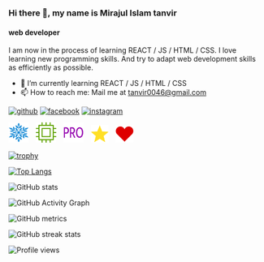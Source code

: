 
### Hi there 👋, my name is Mirajul Islam tanvir 
####  web developer
I am now in the process of learning REACT / JS / HTML / CSS. I love learning new programming skills. And try to adapt web development skills as efficiently as possible.

- 🌱 I’m currently learning REACT / JS / HTML / CSS  
- 📫 How to reach me: Mail me at tanvir0046@gmail.com  


[<img src='https://cdn.jsdelivr.net/npm/simple-icons@3.0.1/icons/github.svg' alt='github' height='40'>](https://github.com/tanvir3100)  [<img src='https://cdn.jsdelivr.net/npm/simple-icons@3.0.1/icons/facebook.svg' alt='facebook' height='40'>](https://www.facebook.com/mirajul234)  [<img src='https://cdn.jsdelivr.net/npm/simple-icons@3.0.1/icons/instagram.svg' alt='instagram' height='40'>](https://www.instagram.com/tanvirtrivan/)  

<a href='https://archiveprogram.github.com/'><img src='https://raw.githubusercontent.com/acervenky/animated-github-badges/master/assets/acbadge.gif' width='40' height='40'></a> <a href='https://docs.github.com/en/developers'><img src='https://raw.githubusercontent.com/acervenky/animated-github-badges/master/assets/devbadge.gif' width='40' height='40'></a> <a href='https://github.com/pricing'><img src='https://raw.githubusercontent.com/acervenky/animated-github-badges/master/assets/pro.gif' width='40' height='40'></a> <a href='https://stars.github.com/'><img src='https://raw.githubusercontent.com/acervenky/animated-github-badges/master/assets/starbadge.gif' width='35' height='35'></a> <a href='https://docs.github.com/en/github/supporting-the-open-source-community-with-github-sponsors'><img src='https://raw.githubusercontent.com/acervenky/animated-github-badges/master/assets/sponsorbadge.gif' width='35' height='35'></a> 

[![trophy](https://github-profile-trophy.vercel.app/?username=tanvir3100)](https://github.com/ryo-ma/github-profile-trophy)

[![Top Langs](https://github-readme-stats.vercel.app/api/top-langs/?username=tanvir3100)](https://github.com/anuraghazra/github-readme-stats)

![GitHub stats](https://github-readme-stats.vercel.app/api?username=tanvir3100&show_icons=true&count_private=true)  

![GitHub Activity Graph](https://activity-graph.herokuapp.com/graph?username=tanvir3100)  

![GitHub metrics](https://metrics.lecoq.io/tanvir3100)  

![GitHub streak stats](https://streak-stats.demolab.com/?user=tanvir3100)  

![Profile views](https://gpvc.arturio.dev/tanvir3100)  
